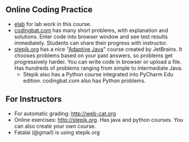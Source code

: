 ## Online Coding Practice


* [elab](http://elab.cpe.ku.ac.th) for lab work in this course.
* [codingbat.com](http://codingbat.com/java) has many short problems, with explanation and solutions. Enter code into browser window and see test results immediately.  Students can share their progress with instructor.
* [stepik.org](https://stepik.org/2403) has a nice "[Adaptive Java](https://stepik.org/2403)" course created by JetBrains.  It chooses problems based on your past answers, so problems get progressively harder.  You can write code in browser or upload a file. Has hundreds of problems ranging from simple to intermediate Java.
    * Stepik also has a Python course integrated into PyCharm Edu edition. codingbat.com also has Python problems. 

## For Instructors

* For automatic grading: http://web-cat.org
* Online exercises: http://stepik.org. Has java and python courses.  You can also create your own course.
* Fatalai (@gmail) is using stepik.org

